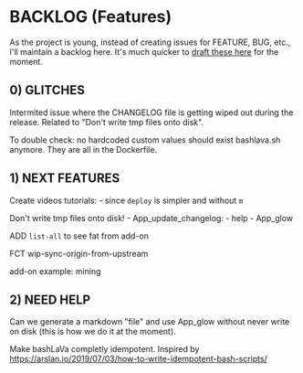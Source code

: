 # BACKLOG (Features)

As the project is young, instead of creating issues for FEATURE, BUG, etc., I'll maintain a backlog here. It's much quicker to [draft these here](https://github.com/firepress-org/bashlava/blob/master/BACKLOG.md) for the moment.

## 0) GLITCHES

Intermited issue where the CHANGELOG file is getting wiped out during the release. Related to "Don't write tmp files onto disk".

To double check: no hardcoded custom values should exist bashlava.sh anymore. They are all in the Dockerfile.

## 1) NEXT FEATURES

Create videos tutorials:
	- since `deploy` is simpler and without `m`

Don't write tmp files onto disk!
	- App_update_changelog: 
	- help
	- App_glow

ADD `list-all` to see fat from add-on
 
FCT wip-sync-origin-from-upstream

add-on example: mining

## 2) NEED HELP

Can we generate a markdown "file" and use App_glow without never write on disk (this is how we do it at the moment).

Make bashLaVa completly idempotent. Inspired by https://arslan.io/2019/07/03/how-to-write-idempotent-bash-scripts/

